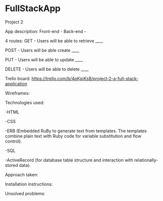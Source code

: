 # FullStackApp
Project 2

App description: 
Front-end - 
Back-end - 

4 routes: 
GET -  Users will be able to retrieve ____ 

POST - Users will be able create  ____ 

PUT - Users will be able to update ____ 

DELETE - Users will be able to delete ____ 

Trello board: https://trello.com/b/4pKjpKsB/project-2-a-full-stack-application

Wireframes:

Technologies used: 

-HTML

-CSS

-ERB (Embedded RuBy to generate text from templates. The templates combine plain text with Ruby code for variable substitution and flow control).

-SQL

-ActiveRecord (for database table structure and interaction with relationally-stored data).


Approach taken:

Installation instructions:

Unsolved problems:

